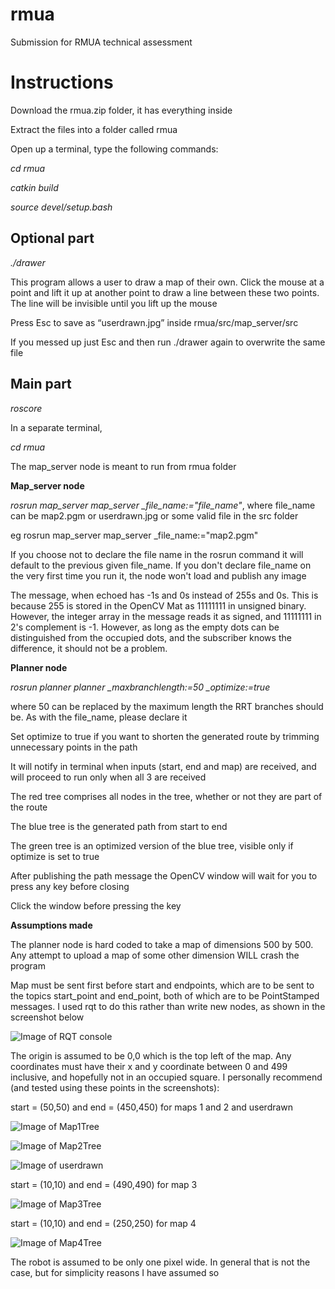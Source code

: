 # rmua
Submission for RMUA technical assessment
# Instructions
Download the rmua.zip folder, it has everything inside

Extract the files into a folder called rmua

Open up a terminal, type the following commands:

*cd rmua*

*catkin build*

*source devel/setup.bash*
## Optional part
*./drawer*

This program allows a user to draw a map of their own. Click the mouse at a point and lift it up at another point to draw a line between these two points. The line will be invisible until you lift up the mouse 

Press Esc to save as “userdrawn.jpg” inside rmua/src/map_server/src 

If you messed up just Esc and then run ./drawer again to overwrite the same file

## Main part
*roscore*

In a separate terminal, 

*cd rmua*

The map_server node is meant to run from rmua folder

**Map_server node**

*rosrun map_server map_server _file_name:="file_name"*, where file_name can be map2.pgm or userdrawn.jpg or some valid file in the src folder

eg rosrun map_server map_server _file_name:="map2.pgm"

If you choose not to declare the file name in the rosrun command it will default to the previous given file_name. If you don't declare file_name on the very first time you run it, the node won't load and publish any image

The message, when echoed has -1s and 0s instead of 255s and 0s. This is because 255 is stored in the OpenCV Mat as 11111111 in unsigned binary. However, the integer array in the message reads it as signed, and 11111111 in 2's complement is -1. However, as long as the empty dots can be distinguished from the occupied dots, and the subscriber knows the difference, it should not be a problem.

**Planner node**

*rosrun planner planner _maxbranchlength:=50 _optimize:=true*

where 50 can be replaced by the maximum length the RRT branches should be. As with the file_name, please declare it

Set optimize to true if you want to shorten the generated route by trimming unnecessary points in the path

It will notify in terminal when inputs (start, end and map) are received, and will proceed to run only when all 3 are received

The red tree comprises all nodes in the tree, whether or not they are part of the route

The blue tree is the generated path from start to end

The green tree is an optimized version of the blue tree, visible only if optimize is set to true

After publishing the path message the OpenCV window will wait for you to press any key before closing

Click the window before pressing the key


**Assumptions made**

The planner node is hard coded to take a map of dimensions 500 by 500. Any attempt to upload a map of some other dimension WILL crash the program

Map must be sent first before start and endpoints, which are to be sent to the topics start_point and end_point, both of which are to be PointStamped messages. I used rqt to do this rather than write new nodes, as shown in the screenshot below

![Image of RQT console](https://github.com/proflim123/rmua/blob/main/RQT.png?raw=true)

The origin is assumed to be 0,0 which is the top left of the map. Any coordinates must have their x and y coordinate between 0 and 499 inclusive, and hopefully not in an occupied square. I personally recommend (and tested using these points in the screenshots):

start = (50,50) and end = (450,450) for maps 1 and 2 and userdrawn

![Image of Map1Tree](https://github.com/proflim123/rmua/blob/main/Map1Tree.png?raw=true)

![Image of Map2Tree](https://github.com/proflim123/rmua/blob/main/Map2Tree.png?raw=true)

![Image of userdrawn](https://github.com/proflim123/rmua/blob/main/UserMapTree.png?raw=true)

start = (10,10) and end = (490,490) for map 3

![Image of Map3Tree](https://github.com/proflim123/rmua/blob/main/Map3Tree.png?raw=true)

start = (10,10) and end = (250,250) for map 4

![Image of Map4Tree](https://github.com/proflim123/rmua/blob/main/Map4Tree.png?raw=true)

The robot is assumed to be only one pixel wide. In general that is not the case, but for simplicity reasons I have assumed so
